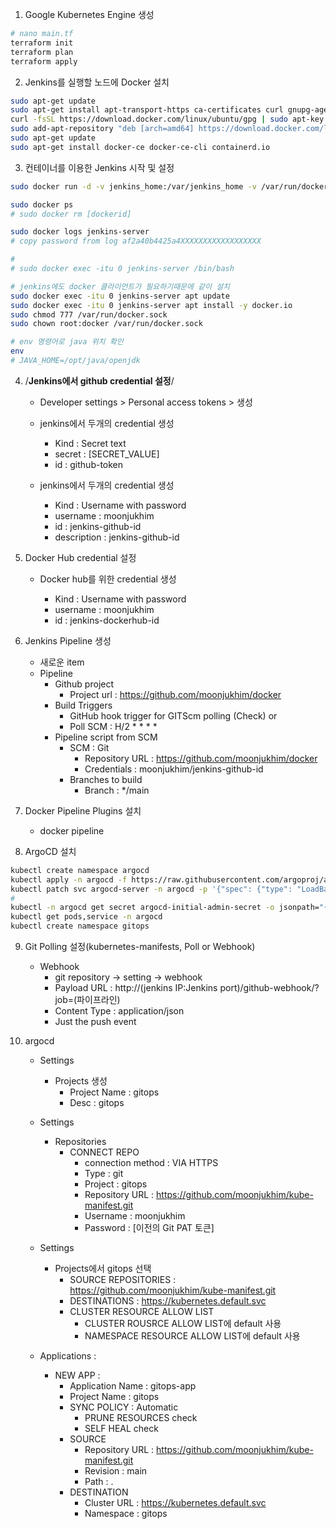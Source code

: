 1. Google Kubernetes Engine 생성

```bash
# nano main.tf
terraform init
terraform plan
terraform apply
```

2. Jenkins를 실행할 노드에 Docker 설치

```bash
sudo apt-get update
sudo apt-get install apt-transport-https ca-certificates curl gnupg-agent software-properties-common
curl -fsSL https://download.docker.com/linux/ubuntu/gpg | sudo apt-key add -
sudo add-apt-repository "deb [arch=amd64] https://download.docker.com/linux/ubuntu $(lsb_release -cs) stable"
sudo apt-get update
sudo apt-get install docker-ce docker-ce-cli containerd.io
```

3. 컨테이너를 이용한 Jenkins 시작 및 설정

```bash
sudo docker run -d -v jenkins_home:/var/jenkins_home -v /var/run/docker.sock:/var/run/docker.sock  -p 8080:8080 -p 50000:50000 --restart=on-failure --name jenkins-server jenkins/jenkins:lts-jdk11

sudo docker ps
# sudo docker rm [dockerid]

sudo docker logs jenkins-server
# copy password from log af2a40b4425a4XXXXXXXXXXXXXXXXXX

#
# sudo docker exec -itu 0 jenkins-server /bin/bash

# jenkins에도 docker 클라이언트가 필요하기때문에 같이 설치
sudo docker exec -itu 0 jenkins-server apt update
sudo docker exec -itu 0 jenkins-server apt install -y docker.io
sudo chmod 777 /var/run/docker.sock
sudo chown root:docker /var/run/docker.sock

# env 명령어로 java 위치 확인
env
# JAVA_HOME=/opt/java/openjdk
```

4. /**Jenkins에서 github credential 설정**/

   - Developer settings > Personal access tokens > 생성
   - jenkins에서 두개의 credential 생성

     - Kind : Secret text
     - secret : [SECRET_VALUE]
     - id : github-token

   - jenkins에서 두개의 credential 생성
     - Kind : Username with password
     - username : moonjukhim
     - id : jenkins-github-id
     - description : jenkins-github-id

5. Docker Hub credential 설정

   - Docker hub를 위한 credential 생성

     - Kind : Username with password
     - username : moonjukhim
     - id : jenkins-dockerhub-id

6. Jenkins Pipeline 생성

   - 새로운 item
   - Pipeline
     - Github project
       - Project url : https://github.com/moonjukhim/docker
     - Build Triggers
       - GitHub hook trigger for GITScm polling (Check) or
       - Poll SCM : H/2 \* \* \* \*
     - Pipeline script from SCM
       - SCM : Git
         - Repository URL : https://github.com/moonjukhim/docker
         - Credentials : moonjukhim/jenkins-github-id
       - Branches to build
         - Branch : \*/main

7. Docker Pipeline Plugins 설치

   - docker pipeline

8. ArgoCD 설치

```bash
kubectl create namespace argocd
kubectl apply -n argocd -f https://raw.githubusercontent.com/argoproj/argo-cd/stable/manifests/install.yaml
kubectl patch svc argocd-server -n argocd -p '{"spec": {"type": "LoadBalancer"}}'
#
kubectl -n argocd get secret argocd-initial-admin-secret -o jsonpath="{.data.password}" | base64 -d ; echo
kubectl get pods,service -n argocd
kubectl create namespace gitops
```

9. Git Polling 설정(kubernetes-manifests, Poll or Webhook)

   - Webhook
     - git repository -> setting -> webhook
     - Payload URL : http://(jenkins IP:Jenkins port)/github-webhook/?job=(파이프라인)
     - Content Type : application/json
     - Just the push event

10. argocd

    - Settings

      - Projects 생성
        - Project Name : gitops
        - Desc : gitops

    - Settings
      - Repositories
        - CONNECT REPO
          - connection method : VIA HTTPS
          - Type : git
          - Project : gitops
          - Repository URL : https://github.com/moonjukhim/kube-manifest.git
          - Username : moonjukhim
          - Password : [이전의 Git PAT 토큰]
    - Settings

      - Projects에서 gitops 선택
        - SOURCE REPOSITORIES : https://github.com/moonjukhim/kube-manifest.git
        - DESTINATIONS : https://kubernetes.default.svc
        - CLUSTER RESOURCE ALLOW LIST
          - CLUSTER ROUSRCE ALLOW LIST에 default 사용
          - NAMESPACE RESOURCE ALLOW LIST에 default 사용

    - Applications :
      - NEW APP :
        - Application Name : gitops-app
        - Project Name : gitops
        - SYNC POLICY : Automatic
          - PRUNE RESOURCES check
          - SELF HEAL check
        - SOURCE
          - Repository URL : https://github.com/moonjukhim/kube-manifest.git
          - Revision : main
          - Path : .
        - DESTINATION
          - Cluster URL : https://kubernetes.default.svc
          - Namespace : gitops
